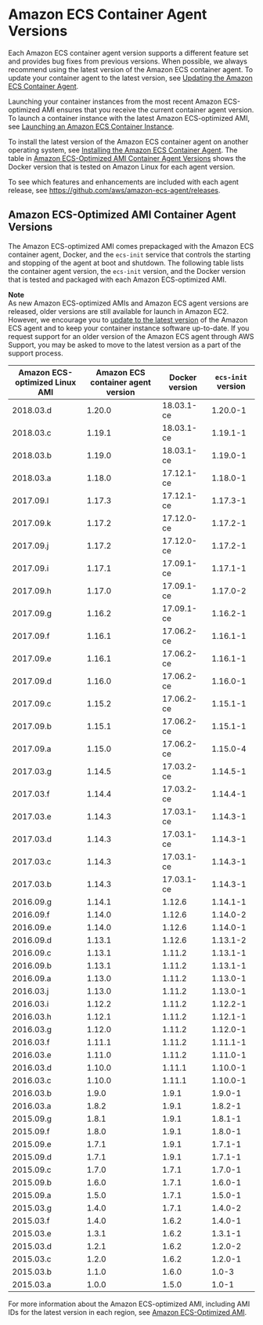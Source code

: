 # Amazon ECS Container Agent Versions<a name="container_agent_versions"></a>

Each Amazon ECS container agent version supports a different feature set and provides bug fixes from previous versions\. When possible, we always recommend using the latest version of the Amazon ECS container agent\. To update your container agent to the latest version, see [Updating the Amazon ECS Container Agent](ecs-agent-update.md)\.

Launching your container instances from the most recent Amazon ECS\-optimized AMI ensures that you receive the current container agent version\. To launch a container instance with the latest Amazon ECS\-optimized AMI, see [Launching an Amazon ECS Container Instance](launch_container_instance.md)\.

To install the latest version of the Amazon ECS container agent on another operating system, see [Installing the Amazon ECS Container Agent](ecs-agent-install.md)\. The table in [Amazon ECS\-Optimized AMI Container Agent Versions](#ecs-optimized-ami-agent-versions) shows the Docker version that is tested on Amazon Linux for each agent version\.

To see which features and enhancements are included with each agent release, see [https://github\.com/aws/amazon\-ecs\-agent/releases](https://github.com/aws/amazon-ecs-agent/releases)\.

## Amazon ECS\-Optimized AMI Container Agent Versions<a name="ecs-optimized-ami-agent-versions"></a>

The Amazon ECS\-optimized AMI comes prepackaged with the Amazon ECS container agent, Docker, and the `ecs-init` service that controls the starting and stopping of the agent at boot and shutdown\. The following table lists the container agent version, the `ecs-init` version, and the Docker version that is tested and packaged with each Amazon ECS\-optimized AMI\.

**Note**  
As new Amazon ECS\-optimized AMIs and Amazon ECS agent versions are released, older versions are still available for launch in Amazon EC2\. However, we encourage you to [update to the latest version](ecs-agent-update.md) of the Amazon ECS agent and to keep your container instance software up\-to\-date\. If you request support for an older version of the Amazon ECS agent through AWS Support, you may be asked to move to the latest version as a part of the support process\.


| Amazon ECS\-optimized Linux AMI | Amazon ECS container agent version | Docker version | `ecs-init` version | 
| --- | --- | --- | --- | 
| 2018\.03\.d | 1\.20\.0 | 18\.03\.1\-ce | 1\.20\.0\-1 | 
| 2018\.03\.c | 1\.19\.1 | 18\.03\.1\-ce | 1\.19\.1\-1 | 
| 2018\.03\.b | 1\.19\.0 | 18\.03\.1\-ce | 1\.19\.0\-1 | 
| 2018\.03\.a | 1\.18\.0 | 17\.12\.1\-ce | 1\.18\.0\-1 | 
| 2017\.09\.l | 1\.17\.3 | 17\.12\.1\-ce | 1\.17\.3\-1 | 
| 2017\.09\.k | 1\.17\.2 | 17\.12\.0\-ce | 1\.17\.2\-1 | 
| 2017\.09\.j | 1\.17\.2 | 17\.12\.0\-ce | 1\.17\.2\-1 | 
| 2017\.09\.i | 1\.17\.1 | 17\.09\.1\-ce | 1\.17\.1\-1 | 
| 2017\.09\.h | 1\.17\.0 | 17\.09\.1\-ce | 1\.17\.0\-2 | 
| 2017\.09\.g | 1\.16\.2 | 17\.09\.1\-ce | 1\.16\.2\-1 | 
| 2017\.09\.f | 1\.16\.1 | 17\.06\.2\-ce | 1\.16\.1\-1 | 
| 2017\.09\.e | 1\.16\.1 | 17\.06\.2\-ce | 1\.16\.1\-1 | 
| 2017\.09\.d | 1\.16\.0 | 17\.06\.2\-ce | 1\.16\.0\-1 | 
| 2017\.09\.c | 1\.15\.2 | 17\.06\.2\-ce | 1\.15\.1\-1 | 
| 2017\.09\.b | 1\.15\.1 | 17\.06\.2\-ce | 1\.15\.1\-1 | 
| 2017\.09\.a | 1\.15\.0 | 17\.06\.2\-ce | 1\.15\.0\-4 | 
| 2017\.03\.g | 1\.14\.5 | 17\.03\.2\-ce | 1\.14\.5\-1 | 
| 2017\.03\.f | 1\.14\.4 | 17\.03\.2\-ce | 1\.14\.4\-1 | 
| 2017\.03\.e | 1\.14\.3 | 17\.03\.1\-ce | 1\.14\.3\-1 | 
| 2017\.03\.d | 1\.14\.3 | 17\.03\.1\-ce | 1\.14\.3\-1 | 
| 2017\.03\.c | 1\.14\.3 | 17\.03\.1\-ce | 1\.14\.3\-1 | 
| 2017\.03\.b | 1\.14\.3 | 17\.03\.1\-ce | 1\.14\.3\-1 | 
| 2016\.09\.g | 1\.14\.1 | 1\.12\.6 | 1\.14\.1\-1 | 
| 2016\.09\.f | 1\.14\.0 | 1\.12\.6 | 1\.14\.0\-2 | 
| 2016\.09\.e | 1\.14\.0 | 1\.12\.6 | 1\.14\.0\-1 | 
| 2016\.09\.d | 1\.13\.1 | 1\.12\.6 | 1\.13\.1\-2 | 
| 2016\.09\.c | 1\.13\.1 | 1\.11\.2 | 1\.13\.1\-1 | 
| 2016\.09\.b | 1\.13\.1 | 1\.11\.2 | 1\.13\.1\-1 | 
| 2016\.09\.a | 1\.13\.0 | 1\.11\.2 | 1\.13\.0\-1 | 
| 2016\.03\.j | 1\.13\.0 | 1\.11\.2 | 1\.13\.0\-1 | 
| 2016\.03\.i | 1\.12\.2 | 1\.11\.2 | 1\.12\.2\-1 | 
| 2016\.03\.h | 1\.12\.1 | 1\.11\.2 | 1\.12\.1\-1 | 
| 2016\.03\.g | 1\.12\.0 | 1\.11\.2 | 1\.12\.0\-1 | 
| 2016\.03\.f | 1\.11\.1 | 1\.11\.2 | 1\.11\.1\-1 | 
| 2016\.03\.e | 1\.11\.0 | 1\.11\.2 | 1\.11\.0\-1 | 
| 2016\.03\.d | 1\.10\.0 | 1\.11\.1 | 1\.10\.0\-1 | 
| 2016\.03\.c | 1\.10\.0 | 1\.11\.1 | 1\.10\.0\-1 | 
| 2016\.03\.b | 1\.9\.0 | 1\.9\.1 | 1\.9\.0\-1 | 
| 2016\.03\.a | 1\.8\.2 | 1\.9\.1 | 1\.8\.2\-1 | 
| 2015\.09\.g | 1\.8\.1 | 1\.9\.1 | 1\.8\.1\-1 | 
| 2015\.09\.f | 1\.8\.0 | 1\.9\.1 | 1\.8\.0\-1 | 
| 2015\.09\.e | 1\.7\.1 | 1\.9\.1 | 1\.7\.1\-1 | 
| 2015\.09\.d | 1\.7\.1 | 1\.9\.1 | 1\.7\.1\-1 | 
| 2015\.09\.c | 1\.7\.0 | 1\.7\.1 | 1\.7\.0\-1 | 
| 2015\.09\.b | 1\.6\.0 | 1\.7\.1 | 1\.6\.0\-1 | 
| 2015\.09\.a | 1\.5\.0 | 1\.7\.1 | 1\.5\.0\-1 | 
| 2015\.03\.g | 1\.4\.0 | 1\.7\.1 | 1\.4\.0\-2 | 
| 2015\.03\.f | 1\.4\.0 | 1\.6\.2 | 1\.4\.0\-1 | 
| 2015\.03\.e | 1\.3\.1  | 1\.6\.2 | 1\.3\.1\-1 | 
| 2015\.03\.d | 1\.2\.1  | 1\.6\.2 | 1\.2\.0\-2 | 
| 2015\.03\.c | 1\.2\.0  | 1\.6\.2 | 1\.2\.0\-1 | 
| 2015\.03\.b | 1\.1\.0 | 1\.6\.0 | 1\.0\-3 | 
| 2015\.03\.a | 1\.0\.0 | 1\.5\.0 | 1\.0\-1 | 

For more information about the Amazon ECS\-optimized AMI, including AMI IDs for the latest version in each region, see [Amazon ECS\-Optimized AMI](ecs-optimized_AMI.md)\.